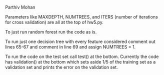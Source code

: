Parthiv Mohan

Parameters like MAXDEPTH, NUMTREES, and ITERS (number of iterations for cross validation) are all at the top of hw5.py.

To just run random forest run the code as is.

To run just one decision tree with every feature considered comment out lines 65-67 and comment in line 69 and assign NUMTREES = 1.

To run the code on the test set call test() at the bottom. Currently the code has validation() at the bottom which sets aside 1/5 of the training set as a validation set and prints the error on the validation set.